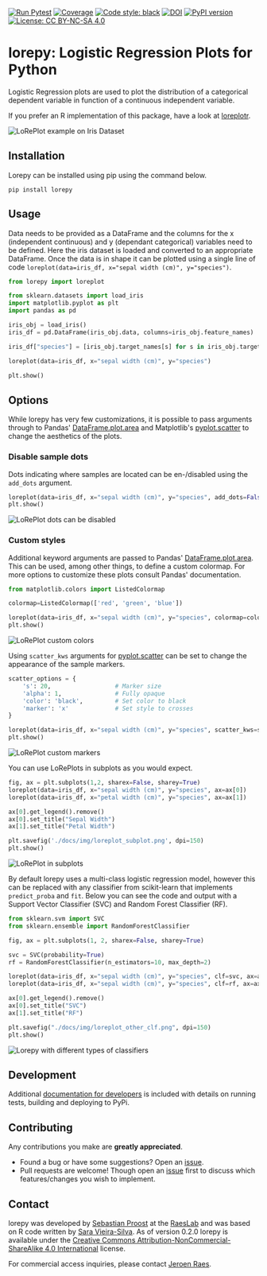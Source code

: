 [![Run Pytest](https://github.com/raeslab/lorepy/actions/workflows/autopytest.yml/badge.svg)](https://github.com/raeslab/lorepy/actions/workflows/autopytest.yml) [![Coverage](https://raw.githubusercontent.com/raeslab/lorepy/main/docs/coverage-badge.svg)](https://raw.githubusercontent.com/raeslab/lorepy/main/docs/coverage-badge.svg) [![Code style: black](https://img.shields.io/badge/code%20style-black-000000.svg)](https://github.com/psf/black) [![DOI](https://zenodo.org/badge/686018963.svg)](https://zenodo.org/badge/latestdoi/686018963) [![PyPI version](https://badge.fury.io/py/lorepy.svg)](https://badge.fury.io/py/lorepy) [![License: CC BY-NC-SA 4.0](https://img.shields.io/badge/License-CC%20BY--NC--SA%204.0-lightgrey.svg)](https://creativecommons.org/licenses/by-nc-sa/4.0/)

# lorepy: Logistic Regression Plots for Python

Logistic Regression plots are used to plot the distribution of a categorical dependent variable in function of a 
continuous independent variable.

If you prefer an R implementation of this package, have a look at [loreplotr](https://github.com/raeslab/loreplotr).

![LoRePlot example on Iris Dataset](https://raw.githubusercontent.com/raeslab/lorepy/main/docs/img/loreplot.png)

## Installation

Lorepy can be installed using pip using the command below.

```
pip install lorepy
```


## Usage

Data needs to be provided as a DataFrame and the columns for the x (independent continuous) and y (dependant categorical)
variables need to be defined. Here the iris dataset is loaded and converted to an appropriate DataFrame. Once the data
is in shape it can be plotted using a single line of code ```loreplot(data=iris_df, x="sepal width (cm)", y="species")```.

```python
from lorepy import loreplot

from sklearn.datasets import load_iris
import matplotlib.pyplot as plt
import pandas as pd

iris_obj = load_iris()
iris_df = pd.DataFrame(iris_obj.data, columns=iris_obj.feature_names)

iris_df["species"] = [iris_obj.target_names[s] for s in iris_obj.target]

loreplot(data=iris_df, x="sepal width (cm)", y="species")

plt.show()
```

## Options

While lorepy has very few customizations, it is possible to pass arguments through to Pandas' 
[DataFrame.plot.area](https://pandas.pydata.org/docs/reference/api/pandas.DataFrame.plot.area.html)
and Matplotlib's [pyplot.scatter](https://matplotlib.org/stable/api/_as_gen/matplotlib.pyplot.scatter.html) to change
the aesthetics of the plots.

### Disable sample dots

Dots indicating where samples are located can be en-/disabled using the ```add_dots``` argument.

```python
loreplot(data=iris_df, x="sepal width (cm)", y="species", add_dots=False)
plt.show()
```

![LoRePlot dots can be disabled](https://raw.githubusercontent.com/raeslab/lorepy/main/docs/img/loreplot_no_dots.png)

### Custom styles

Additional keyword arguments are passed to Pandas' [DataFrame.plot.area](https://pandas.pydata.org/docs/reference/api/pandas.DataFrame.plot.area.html).
This can be used, among other things, to define a custom colormap. For more options to customize these plots consult
Pandas' documentation.

```python
from matplotlib.colors import ListedColormap

colormap=ListedColormap(['red', 'green', 'blue'])

loreplot(data=iris_df, x="sepal width (cm)", y="species", colormap=colormap)
plt.show()
```
![LoRePlot custom colors](https://raw.githubusercontent.com/raeslab/lorepy/main/docs/img/loreplot_custom_color.png)


Using ```scatter_kws``` arguments for [pyplot.scatter](https://matplotlib.org/stable/api/_as_gen/matplotlib.pyplot.scatter.html)
can be set to change the appearance of the sample markers.

```python
scatter_options = {
    's': 20,                  # Marker size
    'alpha': 1,               # Fully opaque
    'color': 'black',         # Set color to black
    'marker': 'x'             # Set style to crosses
}

loreplot(data=iris_df, x="sepal width (cm)", y="species", scatter_kws=scatter_options)
plt.show()
```
![LoRePlot custom markers](https://raw.githubusercontent.com/raeslab/lorepy/main/docs/img/loreplot_custom_markers.png)

You can use LoRePlots in subplots as you would expect.

```python
fig, ax = plt.subplots(1,2, sharex=False, sharey=True)
loreplot(data=iris_df, x="sepal width (cm)", y="species", ax=ax[0])
loreplot(data=iris_df, x="petal width (cm)", y="species", ax=ax[1])

ax[0].get_legend().remove()
ax[0].set_title("Sepal Width")
ax[1].set_title("Petal Width")

plt.savefig('./docs/img/loreplot_subplot.png', dpi=150)
plt.show()
```

![LoRePlot in subplots](https://raw.githubusercontent.com/raeslab/lorepy/main/docs/img/loreplot_subplot.png)

By default lorepy uses a multi-class logistic regression model, however this can be replaced with any classifier
from scikit-learn that implements ```predict_proba``` and ```fit```. Below you can see the code and output with a
Support Vector Classifier (SVC) and Random Forest Classifier (RF).

```python
from sklearn.svm import SVC
from sklearn.ensemble import RandomForestClassifier

fig, ax = plt.subplots(1, 2, sharex=False, sharey=True)

svc = SVC(probability=True)
rf = RandomForestClassifier(n_estimators=10, max_depth=2)

loreplot(data=iris_df, x="sepal width (cm)", y="species", clf=svc, ax=ax[0])
loreplot(data=iris_df, x="sepal width (cm)", y="species", clf=rf, ax=ax[1])

ax[0].get_legend().remove()
ax[0].set_title("SVC")
ax[1].set_title("RF")

plt.savefig("./docs/img/loreplot_other_clf.png", dpi=150)
plt.show()
```

![Lorepy with different types of classifiers](https://raw.githubusercontent.com/raeslab/lorepy/main/docs/img/loreplot_other_clf.png)

## Development

Additional [documentation for developers](./docs/dev_docs.md) is included with details on running tests, building and deploying to PyPi.

## Contributing

Any contributions you make are **greatly appreciated**.

  * Found a bug or have some suggestions? Open an [issue](https://github.com/raeslab/lorepy/issues).
  * Pull requests are welcome! Though open an [issue](https://github.com/raeslab/lorepy/issues) first to discuss which features/changes you wish to implement.

## Contact

lorepy was developed by [Sebastian Proost](https://sebastian.proost.science/) at the 
[RaesLab](https://raeslab.sites.vib.be/en) and was based on R code written by 
[Sara Vieira-Silva](https://saravsilva.github.io/). As of version 0.2.0 lorepy is available under the 
[Creative Commons Attribution-NonCommercial-ShareAlike 4.0 International](https://creativecommons.org/licenses/by-nc-sa/4.0/) 
license. 

For commercial access inquiries, please contact [Jeroen Raes](mailto:jeroen.raes@kuleuven.vib.be).
